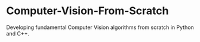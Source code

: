 # Computer-Vision-From-Scratch
Developing fundamental Computer Vision algorithms from scratch in Python and C++.
